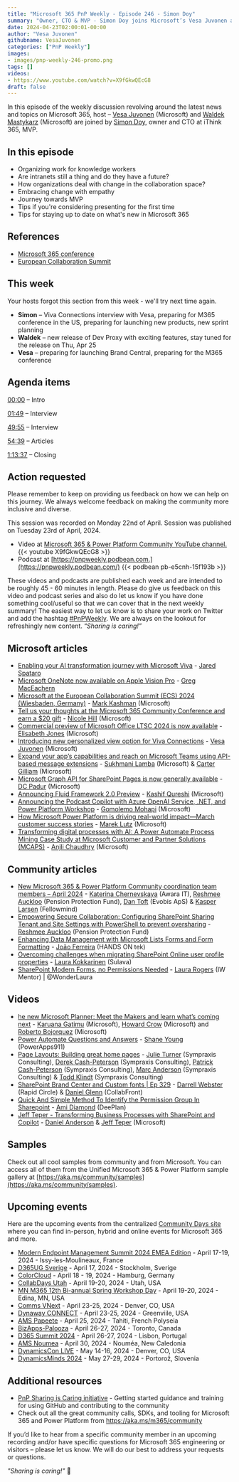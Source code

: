 ```yaml
---
title: "Microsoft 365 PnP Weekly - Episode 246 - Simon Doy"
summary: "Owner, CTO & MVP - Simon Doy joins Microsoft’s Vesa Juvonen and Waldek Mastykarz in a discussion on his career path and community involvement."
date: 2024-04-23T02:00:01-00:00
author: "Vesa Juvonen"
githubname: VesaJuvonen
categories: ["PnP Weekly"]
images:
- images/pnp-weekly-246-promo.png
tags: []
videos:
- https://www.youtube.com/watch?v=X9fGkwQEcG8
draft: false
---
```


In this episode of the weekly discussion revolving around the latest news and topics on Microsoft 365, host – [Vesa Juvonen](http://twitter.com/vesajuvonen) (Microsoft) and [Waldek Mastykarz](http://twitter.com/waldekm) (Microsoft) are joined by [Simon Doy](https://twitter.com/simondoy), owner and CTO at iThink 365, MVP.

## In this episode

- Organizing work for knowledge workers
- Are intranets still a thing and do they have a future?
- How organizations deal with change in the collaboration space?
- Embracing change with empathy
- Journey towards MVP
- Tips if you're considering presenting for the first time
- Tips for staying up to date on what's new in Microsoft 365

## References

- [Microsoft 365 conference](https://m365conf.com/)
- [European Collaboration Summit](https://collabsummit.eu/)

## This week

Your hosts forgot this section from this week - we'll try next time again.

- **Simon** – Viva Connections interview with Vesa, preparing for M365 conference in the US, preparing for launching new products, new sprint planning
- **Waldek** – new release of Dev Proxy with exciting features, stay tuned for the release on Thu, Apr 25
- **Vesa** – preparing for launching Brand Central, preparing for the M365 conference

## Agenda items

[00:00](https://www.youtube.com/watch?v=X9fGkwQEcG8&t=0s) – Intro

[01:49](https://www.youtube.com/watch?v=X9fGkwQEcG8&t=109s) – Interview

[49:55](https://www.youtube.com/watch?v=X9fGkwQEcG8&t=2995s) – Interview

[54:39](https://www.youtube.com/watch?v=X9fGkwQEcG8&t=3279s) – Articles

[1:13:37](https://www.youtube.com/watch?v=X9fGkwQEcG8&t=4417s) – Closing

## Action requested

Please remember to keep on providing us feedback on how we can help on this journey. We always welcome feedback on making the community more inclusive and diverse.

This session was recorded on Monday 22nd of April. Session was published on Tuesday 23rd of April, 2024.

*   Video at [Microsoft 365 & Power Platform Community YouTube channel.](https://aka.ms/community/youtube)
    {{< youtube X9fGkwQEcG8 >}}
*   Podcast at [https://pnpweekly.podbean.com.](https://pnpweekly.podbean.com/)
    {{< podbean pb-e5cnh-15f193b >}}

These videos and podcasts are published each week and are intended to be roughly 45 - 60 minutes in length.  Please do give us feedback on this video and podcast series and also do let us know if you have done something cool/useful so that we can cover that in the next weekly summary! The easiest way to let us know is to share your work on Twitter and add the hashtag [#PnPWeekly](https://twitter.com/search?q=%23pnpweekly). We are always on the lookout for refreshingly new content. “_Sharing is caring!”_ 

## Microsoft articles

* [Enabling your AI transformation journey with Microsoft Viva](https://www.microsoft.com/en-us/microsoft-365/blog/2024/04/11/enabling-your-ai-transformation-journey-with-microsoft-viva/) - [Jared Spataro](https://www.linkedin.com/in/jaredspa/)
* [Microsoft OneNote now available on Apple Vision Pro](https://techcommunity.microsoft.com/t5/microsoft-365-blog/microsoft-onenote-now-available-on-apple-vision-pro/ba-p/4115959) - [Greg MacEachern](https://www.linkedin.com/in/greg-maceachern/)
* [Microsoft at the European Collaboration Summit (ECS) 2024 (Wiesbaden, Germany)](https://techcommunity.microsoft.com/t5/microsoft-365-blog/microsoft-at-the-european-collaboration-summit-ecs-2024/ba-p/4115994) - [Mark Kashman](https://www.linkedin.com/in/mark-kashman/) (Microsoft)
* [Tell us your thoughts at the Microsoft 365 Community Conference and earn a $20 gift](https://techcommunity.microsoft.com/t5/microsoft-365-blog/tell-us-your-thoughts-at-the-microsoft-365-community-conference/ba-p/4117594) - [Nicole Hill](https://www.linkedin.com/in/nicolemhill/) (Microsoft)
* [Commercial preview of Microsoft Office LTSC 2024 is now available](https://techcommunity.microsoft.com/t5/microsoft-365-blog/commercial-preview-of-microsoft-office-ltsc-2024-is-now/ba-p/4102538) - [Elisabeth Jones](https://www.linkedin.com/in/elisabethjones/) (Microsoft)
* [Introducing new personalized view option for Viva Connections](https://techcommunity.microsoft.com/t5/viva-connections-blog/introducing-new-personalized-view-option-for-viva-connections/ba-p/4117532) - [Vesa Juvonen](https://www.linkedin.com/in/vesajuvonen/) (Microsoft)
* [Expand your app’s capabilities and reach on Microsoft Teams using API-based message extensions](https://devblogs.microsoft.com/microsoft365dev/expand-your-apps-capabilities-and-reach-on-microsoft-teams-using-api-based-message-extensions/) - [Sukhmani Lamba](https://www.linkedin.com/in/sukhmanilamba/) (Microsoft) & [Carter Gilliam](https://www.linkedin.com/in/r-carter-gilliam/) (Microsoft)
* [Microsoft Graph API for SharePoint Pages is now generally available](https://devblogs.microsoft.com/microsoft365dev/microsoft-graph-api-for-sharepoint-pages-is-now-generally-available/) - [DC Padur](https://www.linkedin.com/in/dcpadur/) (Microsoft)
* [Announcing Fluid Framework 2.0 Preview](https://devblogs.microsoft.com/microsoft365dev/announcing-fluid-framework-2-0-preview/) - [Kashif Qureshi](https://www.linkedin.com/in/kashq/) (Microsoft)
* [Announcing the Podcast Copilot with Azure OpenAI Service, .NET, and Power Platform Workshop](https://devblogs.microsoft.com/powerplatform/announcing-the-podcast-copilot-with-azure-openai-service-net-and-power-platform-workshop/) - [Gomolemo Mohapi](https://www.linkedin.com/in/gomomohapi/) (Microsoft)
* [How Microsoft Power Platform is driving real-world impact—March customer success stories](https://www.microsoft.com/en-us/power-platform/blog/2024/04/18/how-microsoft-power-platform-is-driving-real-world-impact-march-customer-success-stories/) - [Marek Lutz](https://www.linkedin.com/in/mareklutz/) (Microsoft)
* [Transforming digital processes with AI: A Power Automate Process Mining Case Study at Microsoft Customer and Partner Solutions (MCAPS)](https://powerautomate.microsoft.com/en-us/blog/transforming-digital-processes-with-ai-a-power-automate-process-mining-case-study-at-microsoft-customer-and-partner-solutions-mcaps/) - [Anjli Chaudhry](https://www.linkedin.com/in/anjlic/) (Microsoft)

## Community articles

* [New Microsoft 365 & Power Platform Community coordination team members – April 2024](https://pnp.github.io/blog/post/new-community-team-members-april-2024/) - [Katerina Chernevskaya](https://www.linkedin.com/in/katerinachernevskaya/) (Awara IT), [Reshmee Auckloo](https://www.linkedin.com/in/reshmee-auckloo-98a23619/) (Pension Protection Fund), [Dan Toft](https://www.linkedin.com/in/dan-toft/) (Evobis ApS) & [Kasper Larsen](https://www.linkedin.com/in/kasperbolarsen/) (Fellowmind)
* [Empowering Secure Collaboration: Configuring SharePoint Sharing Tenant and Site Settings with PowerShell to prevent oversharing](https://reshmeeauckloo.com/posts/powershell-sharepoint-sharing-permissions-copilot/) - [Reshmee Auckloo](https://www.linkedin.com/in/reshmee-auckloo-98a23619/) (Pension Protection Fund)
* [Enhancing Data Management with Microsoft Lists Forms and Form Formatting](https://lists.handsontek.net/enhancing-data-management-microsoft-lists-forms-form-formatting/) - [João Ferreira](https://www.linkedin.com/in/joao12ferreira/) (HANDS ON tek)
* [Overcoming challenges when migrating SharePoint Online user profile properties](https://laurakokkarinen.com/overcoming-challenges-when-migrating-sharepoint-online-user-profile-properties/) - [Laura Kokkarinen](https://www.linkedin.com/in/laurakokkarinen/) (Sulava)
* [SharePoint Modern Forms, no Permissions Needed](https://wonderlaura.com/2024/04/17/sharepoint-modern-forms-no-permissions-needed/) - [Laura Rogers](https://www.linkedin.com/in/sharepointguru/) (IW Mentor) | @WonderLaura

## Videos

* [he new Microsoft Planner: Meet the Makers and learn what’s coming next](https://www.youtube.com/watch?v=dcCLWfeENo4) - [Karuana Gatimu](https://www.linkedin.com/in/karuanagatimu/) (Microsoft), [Howard Crow](https://www.linkedin.com/in/howard-crow-52046a8/) (Microsoft) and [Roberto Bojorquez](https://www.linkedin.com/in/roberto-bojorquez-676065125/) (Microsoft)
* [Power Automate Questions and Answers](https://www.youtube.com/watch?v=ngMokCLA4Io) - [Shane Young](https://www.linkedin.com/in/cincyshane/) (PowerApps911)
* [Page Layouts: Building great home pages](https://www.youtube.com/watch?v=x7oHXf6rxVM) - [Julie Turner](https://www.linkedin.com/in/juliemturner/) (Sympraxis Consulting), [Derek Cash-Peterson](https://www.linkedin.com/in/dcashpeterson/) (Sympraxis Consulting), [Patrick Cash-Peterson](https://www.linkedin.com/in/pcashpeterson/) (Sympraxis Consulting), [Marc Anderson](https://www.linkedin.com/in/marcanderson/) (Sympraxis Consulting) & [Todd Klindt](https://www.linkedin.com/in/toddklindt/) (Sympraxis Consulting)
* [SharePoint Brand Center and Custom fonts | Ep 329](https://www.youtube.com/watch?v=XcEKaGnOgz0) - [Darrell Webster](https://www.linkedin.com/in/darrellwebster/) (Rapid Circle) & [Daniel Glenn](https://www.linkedin.com/in/danielglenn/) (CollabFront)
* [Quick And Simple Method To Identify the Permission Group In Sharepoint](https://www.youtube.com/watch?v=tBwg2-LrMcA) - [Ami Diamond](https://www.linkedin.com/in/ami-diamond-mvp-70a798b/) (DeePlan)
* [Jeff Teper - Transforming Business Processes with SharePoint and Copilot](https://www.youtube.com/watch?v=BT0RXBR8sU4) - [Daniel Anderson](https://www.linkedin.com/in/danielando/) & [Jeff Teper](https://www.linkedin.com/in/jeffteper/) (Microsoft)

## Samples

Check out all cool samples from community and from Microsoft. You can access all of them from the Unified Microsoft 365 & Power Platform sample gallery at [https://aka.ms/community/samples](https://aka.ms/community/samples). 

## Upcoming events

Here are the upcoming events from the centralized [Community Days site](https://communitydays.org/events?when=upcoming) where you can find in-person, hybrid and online events for Microsoft 365 and more.

* [Modern Endpoint Management Summit 2024 EMEA Edition](https://www.communitydays.org/event/2024-04-17/modern-endpoint-management-summit-2024-emea-edition) - April 17-19, 2024 - Issy-les-Moulineaux, France
* [D365UG Sverige](https://www.communitydays.org/event/2024-04-17/d365ug-sverige) - April 17, 2024 - Stockholm, Sverige
* [ColorCloud](https://www.communitydays.org/event/2024-04-18/colorcloud) - April 18 - 19, 2024 - Hamburg, Germany
* [CollabDays Utah](https://www.communitydays.org/event/2024-04-19/collabdays-utah) - April 19-20, 2024 - Utah, USA
* [MN M365 12th Bi-annual Spring Workshop Day](https://www.communitydays.org/event/2024-04-19/mn-m365-12th-bi-annual-spring-workshop-day) - April 19-20, 2024 - Edina, MN, USA
* [Comms VNext](https://www.communitydays.org/event/2024-04-23/comms-vnext) - April 23-25, 2024 - Denver, CO, USA
* [Dynaway CONNECT](https://www.communitydays.org/event/2024-04-23/dynaway-connect) - April 23-25, 2024 - Greenviile, USA
* [AMS Papeete](https://www.communitydays.org/event/2024-04-25/ams-papeete) - April 25, 2024 - Tahiti, French Polyseia
* [BizApps-Palooza](https://www.communitydays.org/event/2024-04-26/bizapps-palooza-2024) - April 26-27, 2024 - Toronto, Canada
* [D365 Summit 2024](https://www.communitydays.org/event/2024-04-26/dynamics-365-summit-2024) - April 26-27, 2024 - Lisbon, Portugal
* [AMS Noumea](https://www.communitydays.org/event/2024-04-30/ams-noumea) - April 30, 2024 - Nouméa, New Caledonia
* [DynamicsCon LIVE](https://www.communitydays.org/event/2024-05-13/dynamicscon-live) - May 14-16, 2024 - Denver, CO, USA
* [DynamicsMinds 2024](https://www.communitydays.org/event/2024-05-27/dynamicsminds-2024) - May 27-29, 2024 - Portorož, Slovenia

## Additional resources

* [PnP Sharing is Caring initiative](https://aka.ms/sharing-is-caring) - Getting started guidance and training for using GitHub and contributing to the community
* Check out all the great community calls, SDKs, and tooling for Microsoft 365 and Power Platform from <https://aka.ms/m365/community>

If you’d like to hear from a specific community member in an upcoming recording and/or have specific questions for Microsoft 365 engineering or visitors – please let us know. We will do our best to address your requests or questions.

_"Sharing is caring!"_ 🧡
